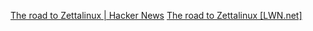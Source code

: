 
[The road to Zettalinux | Hacker News](https://news.ycombinator.com/item?id=32950988)
[The road to Zettalinux [LWN.net]](https://lwn.net/Articles/908026/)
